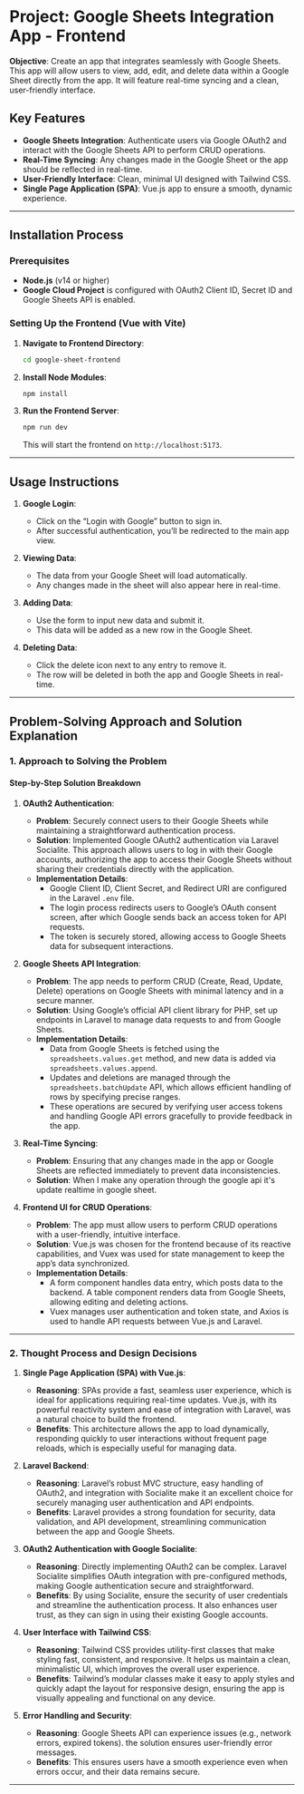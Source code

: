 # Project: Google Sheets Integration App - Frontend

**Objective**: Create an app that integrates seamlessly with Google Sheets. This app will allow users to view, add, edit, and delete data within a Google Sheet directly from the app. It will feature real-time syncing and a clean, user-friendly interface.

## Key Features
- **Google Sheets Integration**: Authenticate users via Google OAuth2 and interact with the Google Sheets API to perform CRUD operations.
- **Real-Time Syncing**: Any changes made in the Google Sheet or the app should be reflected in real-time.
- **User-Friendly Interface**: Clean, minimal UI designed with Tailwind CSS.
- **Single Page Application (SPA)**: Vue.js app to ensure a smooth, dynamic experience.

---

## Installation Process

### Prerequisites
- **Node.js** (v14 or higher)
- **Google Cloud Project** is configured with OAuth2 Client ID, Secret ID and Google Sheets API is enabled.

### Setting Up the Frontend (Vue with Vite)

1. **Navigate to Frontend Directory**:
   ```bash
   cd google-sheet-frontend
   ```

2. **Install Node Modules**:
   ```bash
   npm install
   ```

4. **Run the Frontend Server**:
   ```bash
   npm run dev
   ```
   This will start the frontend on `http://localhost:5173`.

---

## Usage Instructions

1. **Google Login**:
   - Click on the “Login with Google” button to sign in.
   - After successful authentication, you’ll be redirected to the main app view.

2. **Viewing Data**:
   - The data from your Google Sheet will load automatically.
   - Any changes made in the sheet will also appear here in real-time.

3. **Adding Data**:
   - Use the form to input new data and submit it.
   - This data will be added as a new row in the Google Sheet.

4. **Deleting Data**:
   - Click the delete icon next to any entry to remove it.
   - The row will be deleted in both the app and Google Sheets in real-time.

---

## Problem-Solving Approach and Solution Explanation

### 1. Approach to Solving the Problem

#### Step-by-Step Solution Breakdown

1. **OAuth2 Authentication**:
   - **Problem**: Securely connect users to their Google Sheets while maintaining a straightforward authentication process.
   - **Solution**: Implemented Google OAuth2 authentication via Laravel Socialite. This approach allows users to log in with their Google accounts, authorizing the app to access their Google Sheets without sharing their credentials directly with the application.
   - **Implementation Details**:
     - Google Client ID, Client Secret, and Redirect URI are configured in the Laravel `.env` file.
     - The login process redirects users to Google’s OAuth consent screen, after which Google sends back an access token for API requests.
     - The token is securely stored, allowing access to Google Sheets data for subsequent interactions.

2. **Google Sheets API Integration**:
   - **Problem**: The app needs to perform CRUD (Create, Read, Update, Delete) operations on Google Sheets with minimal latency and in a secure manner.
   - **Solution**: Using Google’s official API client library for PHP, set up endpoints in Laravel to manage data requests to and from Google Sheets.
   - **Implementation Details**:
     - Data from Google Sheets is fetched using the `spreadsheets.values.get` method, and new data is added via `spreadsheets.values.append`.
     - Updates and deletions are managed through the `spreadsheets.batchUpdate` API, which allows efficient handling of rows by specifying precise ranges.
     - These operations are secured by verifying user access tokens and handling Google API errors gracefully to provide feedback in the app.

3. **Real-Time Syncing**:
   - **Problem**: Ensuring that any changes made in the app or Google Sheets are reflected immediately to prevent data inconsistencies.
   - **Solution**: When I make any operation through the google api it's update realtime in google sheet.

4. **Frontend UI for CRUD Operations**:
   - **Problem**: The app must allow users to perform CRUD operations with a user-friendly, intuitive interface.
   - **Solution**: Vue.js was chosen for the frontend because of its reactive capabilities, and Vuex was used for state management to keep the app’s data synchronized.
   - **Implementation Details**:
     - A form component handles data entry, which posts data to the backend. A table component renders data from Google Sheets, allowing editing and deleting actions.
     - Vuex manages user authentication and token state, and Axios is used to handle API requests between Vue.js and Laravel.

---

### 2. Thought Process and Design Decisions

1. **Single Page Application (SPA) with Vue.js**:
   - **Reasoning**: SPAs provide a fast, seamless user experience, which is ideal for applications requiring real-time updates. Vue.js, with its powerful reactivity system and ease of integration with Laravel, was a natural choice to build the frontend.
   - **Benefits**: This architecture allows the app to load dynamically, responding quickly to user interactions without frequent page reloads, which is especially useful for managing data.

2. **Laravel Backend**:
   - **Reasoning**: Laravel’s robust MVC structure, easy handling of OAuth2, and integration with Socialite make it an excellent choice for securely managing user authentication and API endpoints.
   - **Benefits**: Laravel provides a strong foundation for security, data validation, and API development, streamlining communication between the app and Google Sheets.

3. **OAuth2 Authentication with Google Socialite**:
   - **Reasoning**: Directly implementing OAuth2 can be complex. Laravel Socialite simplifies OAuth integration with pre-configured methods, making Google authentication secure and straightforward.
   - **Benefits**: By using Socialite, ensure the security of user credentials and streamline the authentication process. It also enhances user trust, as they can sign in using their existing Google accounts.

4. **User Interface with Tailwind CSS**:
   - **Reasoning**: Tailwind CSS provides utility-first classes that make styling fast, consistent, and responsive. It helps us maintain a clean, minimalistic UI, which improves the overall user experience.
   - **Benefits**: Tailwind’s modular classes make it easy to apply styles and quickly adapt the layout for responsive design, ensuring the app is visually appealing and functional on any device.

5. **Error Handling and Security**:
   - **Reasoning**: Google Sheets API can experience issues (e.g., network errors, expired tokens). the solution ensures user-friendly error messages.
   - **Benefits**: This ensures users have a smooth experience even when errors occur, and their data remains secure.

---
